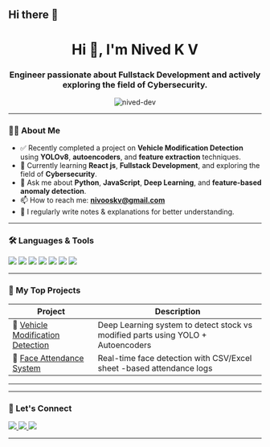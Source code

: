## Hi there 👋
<h1 align="center">Hi 👋, I'm Nived K V</h1>
<h3 align="center">Engineer passionate about Fullstack Development and actively exploring the field of Cybersecurity.</h3>

<p align="center">
  <img src="https://komarev.com/ghpvc/?username=nived-dev&label=Profile%20views&color=0e75b6&style=flat" alt="nived-dev" />
</p>

---

### 👨‍💻 About Me

- ✅ Recently completed a project on **Vehicle Modification Detection** using **YOLOv8**, **autoencoders**, and **feature extraction** techniques.
- 🌱 Currently learning **React js**, **Fullstack Development**, and exploring the field of **Cybersecurity**.
- 💬 Ask me about **Python**, **JavaScript**, **Deep Learning**, and **feature-based anomaly detection**.
- 📫 How to reach me: **nivooskv@gmail.com**
- 📝 I regularly write notes & explanations for better understanding.

---

### 🛠️ Languages & Tools

<p>
  <img src="https://img.shields.io/badge/Python-3670A0?style=for-the-badge&logo=python&logoColor=ffdd54"/>
  <img src="https://img.shields.io/badge/JavaScript-F0DB4F?style=for-the-badge&logo=javascript&logoColor=black"/>
   <img src="https://img.shields.io/badge/HTML5-e34c26?style=for-the-badge&logo=html5&logoColor=white"/>
  <img src="https://img.shields.io/badge/CSS3-264de4?style=for-the-badge&logo=css3&logoColor=white"/>
  <img src="https://img.shields.io/badge/Data%20Structures-ff6f61?style=for-the-badge"/>
  <img src="https://img.shields.io/badge/TensorFlow-FF6F00?style=for-the-badge&logo=tensorflow&logoColor=white"/>
  <img src="https://img.shields.io/badge/OpenCV-27338e?style=for-the-badge&logo=opencv&logoColor=white"/>
</p>

---

### 📂 My Top Projects

| Project | Description |
|--------|-------------|
| 🚗 [Vehicle Modification Detection](https://github.com/yourusername/vehicle-modification-detection) | Deep Learning system to detect stock vs modified parts using YOLO + Autoencoders |
| 🧠 [Face Attendance System](https://github.com/yourusername/face-attendance) | Real-time face detection with CSV/Excel sheet -based attendance logs |

---

---

### 🤝 Let's Connect

<p>
  <a href="https://linkedin.com/in/nivedkv" target="_blank">
    <img src="https://img.shields.io/badge/LinkedIn-blue?style=for-the-badge&logo=linkedin"/>
  </a>
  <a href="mailto:nivooskv@gmail.com" target="_blank">
    <img src="https://img.shields.io/badge/Gmail-red?style=for-the-badge&logo=gmail&logoColor=white"/>
  </a>
  <a href="https://github.com/nived-k2" target="_blank">
    <img src="https://img.shields.io/badge/GitHub-333?style=for-the-badge&logo=github&logoColor=white"/>
  </a>
</p>

---
